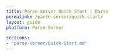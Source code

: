 ```yaml
---
title: Parse-Server Quick Start | Parse
permalink: /parse-server/quick-start/
layout: guide
platform: Parse-Server

sections:
- "parse-server/Quick-Start.md"
---
```

